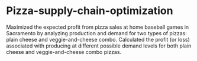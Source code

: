 # Pizza-supply-chain-optimization
Maximized the expected profit from pizza sales at home baseball games in Sacramento by analyzing production and demand for two types of pizzas: plain cheese and veggie-and-cheese combo.  Calculated the profit (or loss) associated with producing at different possible demand levels for both plain cheese and veggie-and-cheese combo pizzas. 
